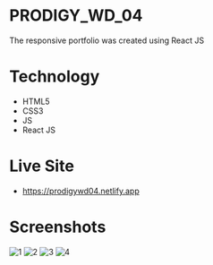 # PRODIGY_WD_04
The responsive portfolio was created using React JS

# Technology
- HTML5
- CSS3
- JS
- React JS

# Live Site
- https://prodigywd04.netlify.app

# Screenshots
![1](https://github.com/devMuzaffar/PRODIGY_WD_04/assets/4027728/c642fc59-f219-46c5-a989-3c694cafe769)
![2](https://github.com/devMuzaffar/PRODIGY_WD_04/assets/4027728/7f75504e-71db-47c4-a62a-0886dc60783a)
![3](https://github.com/devMuzaffar/PRODIGY_WD_04/assets/4027728/54880234-2a7a-4875-a133-90e2b0d3fe8b)
![4](https://github.com/devMuzaffar/PRODIGY_WD_04/assets/4027728/07dc4243-caa7-4156-b605-8bf5a3abdbf8)

